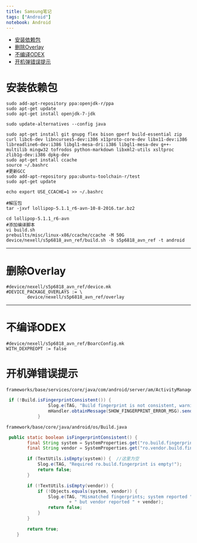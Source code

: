 ```yaml
---
title: Samsung笔记
tags: ["Android"]
notebook: Android
---
```


<!-- MarkdownTOC -->

- [安装依赖包](#安装依赖包)
- [删除Overlay](#删除overlay)
- [不编译ODEX](#不编译odex)
- [开机弹错误提示](#开机弹错误提示)

<!-- /MarkdownTOC -->


# 安装依赖包

```shell
sudo add-apt-repository ppa:openjdk-r/ppa
sudo apt-get update
sudo apt-get install openjdk-7-jdk

sudo update-alternatives --config java

sudo apt-get install git gnupg flex bison gperf build-essential zip curl libc6-dev libncurses5-dev:i386 x11proto-core-dev libx11-dev:i386 libreadline6-dev:i386 libgl1-mesa-dri:i386 libgl1-mesa-dev g++-multilib mingw32 tofrodos python-markdown libxml2-utils xsltproc zlib1g-dev:i386 dpkg-dev
sudo apt-get install ccache
source ~/.bashrc
#更新GCC
sudo add-apt-repository ppa:ubuntu-toolchain-r/test 
sudo apt-get update

echo export USE_CCACHE=1 >> ~/.bashrc

#解压包
tar -jxvf lollipop-5.1.1_r6-avn-10-8-2016.tar.bz2

cd lollipop-5.1.1_r6-avn 
#添加编译脚本
vi build.sh 
prebuilts/misc/linux-x86/ccache/ccache -M 50G
device/nexell/s5p6818_avn_ref/build.sh -b s5p6818_avn_ref -t android

```

* * *

# 删除Overlay

```shell
#device/nexell/s5p6818_avn_ref/device.mk
#DEVICE_PACKAGE_OVERLAYS := \
        device/nexell/s5p6818_avn_ref/overlay
```

* * *

# 不编译ODEX

```shell
#device/nexell/s5p6818_avn_ref/BoarcConfig.mk
WITH_DEXPREOPT := false
```

# 开机弹错误提示

	frameworks/base/services/core/java/com/android/server/am/ActivityManagerService.java

```java
 if (!Build.isFingerprintConsistent()) {
                Slog.e(TAG, "Build fingerprint is not consistent, warning user");
                mHandler.obtainMessage(SHOW_FINGERPRINT_ERROR_MSG).sendToTarget();
            }
```
	
	framework/base/core/java/android/os/Build.java

```java
 public static boolean isFingerprintConsistent() {
        final String system = SystemProperties.get("ro.build.fingerprint");
        final String vendor = SystemProperties.get("ro.vendor.build.fingerprint");

        if (TextUtils.isEmpty(system)) {  //这里为空
            Slog.e(TAG, "Required ro.build.fingerprint is empty!");
            return false;
        }

        if (!TextUtils.isEmpty(vendor)) {
            if (!Objects.equals(system, vendor)) {
                Slog.e(TAG, "Mismatched fingerprints; system reported " + system
                        + " but vendor reported " + vendor);
                return false;
            }
        }

        return true;
    }
```
